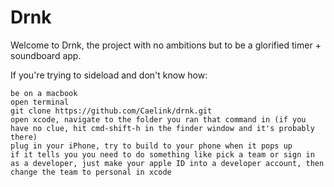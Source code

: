 # Drnk

Welcome to Drnk, the project with no ambitions but to be a glorified timer + soundboard app.

If you're trying to sideload and don't know how:

```
be on a macbook
open terminal
git clone https://github.com/Caelink/drnk.git
open xcode, navigate to the folder you ran that command in (if you have no clue, hit cmd-shift-h in the finder window and it's probably there)
plug in your iPhone, try to build to your phone when it pops up
if it tells you you need to do something like pick a team or sign in as a developer, just make your apple ID into a developer account, then change the team to personal in xcode
```
